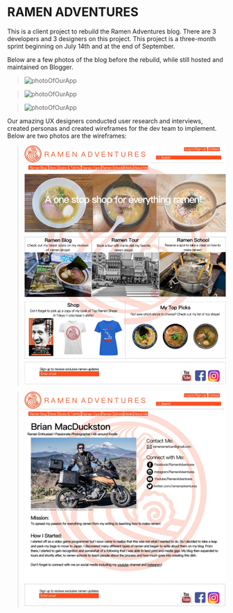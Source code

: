# RAMEN ADVENTURES

This is a client project to rebuild the Ramen Adventures blog. There are 3 developers and 3 designers on this project. This project is a three-month sprint beginning on July 14th and at the end of September.

Below are a few photos of the blog before the rebuild, while still hosted and maintained on Blogger.

>![photoOfOurApp](app/assets/images/home_page.png)

>![photoOfOurApp](app/assets/images/press.png)

>![photoOfOurApp](app/assets/images/ramen_school.png)

Our amazing UX designers conducted user research and interviews, created personas and created wireframes for the dev team to implement. Below are two photos are the wireframes:

>![photoOfOurApp](app/assets/images/HomePage_wireframe.jpg)

>![photoOfOurApp](app/assets/images/About_wireframe.jpg)

